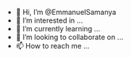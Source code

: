 - 👋 Hi, I’m @EmmanuelSamanya
- 👀 I’m interested in ...
- 🌱 I’m currently learning ...
- 💞️ I’m looking to collaborate on ...
- 📫 How to reach me ...

<!---
EmmanuelSamanya/EmmanuelSamanya is a ✨ special ✨ repository because its `README.md` (this file) appears on your GitHub profile.
You can click the Preview link to take a look at your changes.
--->
